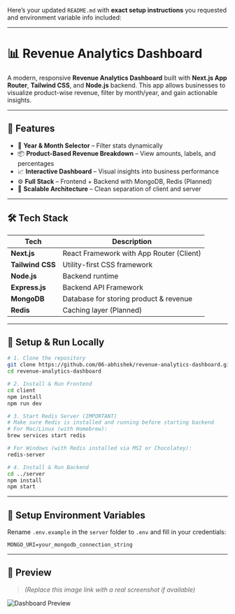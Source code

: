 Here’s your updated `README.md` with **exact setup instructions** you requested and environment variable info included:

---

# 📊 Revenue Analytics Dashboard

A modern, responsive **Revenue Analytics Dashboard** built with **Next.js App Router**, **Tailwind CSS**, and **Node.js** backend. This app allows businesses to visualize product-wise revenue, filter by month/year, and gain actionable insights.

---

## 🚀 Features

* 📆 **Year & Month Selector** – Filter stats dynamically
* 📦 **Product-Based Revenue Breakdown** – View amounts, labels, and percentages
* 📈 **Interactive Dashboard** – Visual insights into business performance
* ⚙️ **Full Stack** – Frontend + Backend with MongoDB, Redis (Planned)
* 🧠 **Scalable Architecture** – Clean separation of client and server

---

## 🛠 Tech Stack

| Tech             | Description                              |
| ---------------- | ---------------------------------------- |
| **Next.js**      | React Framework with App Router (Client) |
| **Tailwind CSS** | Utility-first CSS framework              |
| **Node.js**      | Backend runtime                          |
| **Express.js**   | Backend API Framework                    |
| **MongoDB**      | Database for storing product & revenue   |
| **Redis**        | Caching layer (Planned)                  |

---

## 🧪 Setup & Run Locally

```bash
# 1. Clone the repository
git clone https://github.com/06-abhishek/revenue-analytics-dashboard.git
cd revenue-analytics-dashboard

# 2. Install & Run Frontend
cd client
npm install
npm run dev

# 3. Start Redis Server (IMPORTANT)
# Make sure Redis is installed and running before starting backend
# For Mac/Linux (with Homebrew):
brew services start redis

# For Windows (with Redis installed via MSI or Chocolatey):
redis-server

# 4. Install & Run Backend
cd ../server
npm install
npm start
```

---

## 🔐 Setup Environment Variables

Rename `.env.example` in the `server` folder to `.env` and fill in your credentials:

```env
MONGO_URI=your_mongodb_connection_string
```

---

## 📸 Preview

> *(Replace this image link with a real screenshot if available)*

![Dashboard Preview](https://your-screenshot-url.com)
